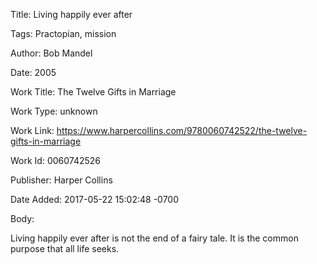 Title:  Living happily ever after

Tags:   Practopian, mission

Author: Bob Mandel

Date:   2005

Work Title: The Twelve Gifts in Marriage

Work Type: unknown

Work Link: https://www.harpercollins.com/9780060742522/the-twelve-gifts-in-marriage

Work Id: 0060742526

Publisher: Harper Collins

Date Added: 2017-05-22 15:02:48 -0700

Body: 

Living happily ever after is not the end of a fairy tale. It is the common purpose that all life seeks. 

